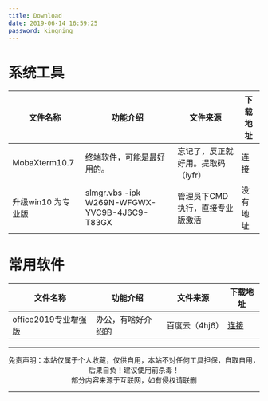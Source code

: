 ```yaml
---
title: Download
date: 2019-06-14 16:59:25
password: kingning
---
```


# 系统工具

| 文件名称           | 功能介绍                                     | 文件来源                           | 下载地址                                                |
| ------------------ | -------------------------------------------- | ---------------------------------- | ------------------------------------------------------- |
| MobaXterm10.7      | 终端软件，可能是最好用的。                   | 忘记了，反正就好用。提取码（iyfr） | [连接](https://pan.baidu.com/s/1W5jEGWrJCq1yuXhQlR97Tg) |
| 升级win10 为专业版 | slmgr.vbs -ipk W269N-WFGWX-YVC9B-4J6C9-T83GX | 管理员下CMD 执行，直接专业版激活   | 没有地址                                                |

# 常用软件

| 文件名称             | 功能介绍           | 文件来源       | 下载地址                                                |
| -------------------- | ------------------ | -------------- | ------------------------------------------------------- |
| office2019专业增强版 | 办公，有啥好介绍的 | 百度云（4hj6） | [连接](https://pan.baidu.com/s/1sQIScjCbI-K0OLXo-RYFrQ) |

---
<center>免责声明：本站仅属于个人收藏，仅供自用，本站不对任何工具担保，自取自用，后果自负！建议使用前杀毒！<br/>
部分内容来源于互联网，如有侵权请联删<center>


---



